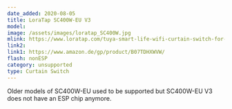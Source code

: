 ```yaml
---
date_added: 2020-08-05
title: LoraTap SC400W-EU V3
model: 
image: /assets/images/loratap_SC400W.jpg
mlink: https://www.loratap.com/tuya-smart-life-wifi-curtain-switch-for-electric-motorized-curtain-blind-roller-shutter-google-home-amazon-alexa-voice-control-p0014.html
link2: 
link1: https://www.amazon.de/gp/product/B07TDHXWVW/
flash: nonESP
category: unsupported
type: Curtain Switch
---
```

Older models of SC400W-EU used to be supported but SC400W-EU V3 does not have an ESP chip anymore.
